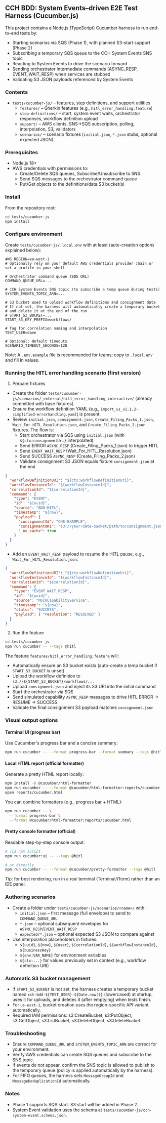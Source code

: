## CCH BDD: System Events–driven E2E Test Harness (Cucumber.js)

This project contains a Node.js (TypeScript) Cucumber harness to run end-to-end tests by:
- Starting scenarios via SQS (Phase 1), with planned S3-start support (Phase 2)
- Subscribing a temporary SQS queue to the CCH System Events SNS topic
- Reacting to System Events to drive the scenario forward
- Sending orchestrator intermediate commands (ASYNC_RESP, EVENT_WAIT_RESP) when services are stubbed
- Validating S3 JSON payloads referenced by System Events

### Contents
- `tests/cucumber-js/` – features, step definitions, and support utilities
  - `features/` – Gherkin features (e.g., `hitl_error_handling.feature`)
  - `step-definitions/` – start, system event waits, orchestrator responses, workflow definition upload
  - `support/` – AWS clients, SNS→SQS subscription, polling, interpolation, S3, validators
  - `scenarios/` – scenario fixtures (`initial.json`, `*.json` stubs, optional expected JSON)

### Prerequisites
- Node.js 18+
- AWS credentials with permissions to:
  - Create/Delete SQS queues, Subscribe/Unsubscribe to SNS
  - Send SQS messages to the orchestrator command queue
  - Put/Get objects to the definitions/data S3 bucket(s)

### Install
From the repository root:

```bash
cd tests/cucumber-js
npm install
```

### Configure environment
Create `tests/cucumber-js/.local.env` with at least (auto-creation options explained below):

```env
AWS_REGION=eu-west-1
# Optionally rely on your default AWS credentials provider chain or set a profile in your shell

# Orchestrator command queue (SQS URL)
COMMAND_QUEUE_URL=...

# CCH System Events SNS topic (to subscribe a temp queue during tests)
SYSTEM_EVENTS_TOPIC_ARN=...

# S3 bucket used to upload workflow definitions and consignment data
# If not set, the harness will automatically create a temporary bucket
# and delete it at the end of the run
# START_S3_BUCKET=...
START_S3_KEY_PREFIX=workflows/

# Tag for correlation naming and interpolation
TEST_USER=dave

# Optional: default timeouts
SCENARIO_TIMEOUT_SECONDS=120
```

Note: A `.env.example` file is recommended for teams; copy to `.local.env` and fill in values.

### Running the HITL error handling scenario (first version)
1) Prepare fixtures
- Create the folder `tests/cucumber-js/scenarios/_external/hitl_error_handling_interactive/` (already committed with base fixtures).
- Ensure the workflow definition YAML (e.g., `import_us_v1.1.2-simplified-errorhandling.yaml`) is present.
- Review `initial.json`, `consignment.json`, `Create_Filing_Packs_1.json`, `Wait_For_HITL_Resolution.json`, and `Create_Filing_Packs_2.json` fixtures. The flow is:
  - Start orchestrator via SQS using `initial.json` (with `${ctx:consignmentUri}` interpolated)
  - Send ERROR `ASYNC_RESP` (Create_Filing_Packs_1.json) to trigger HITL
  - Send `EVENT_WAIT_RESP` (Wait_For_HITL_Resolution.json)
  - Send SUCCESS `ASYNC_RESP` (Create_Filing_Packs_2.json)
  - Validate consignment S3 JSON equals fixture `consignment.json` at the end

```json
{
  "workflowDefinitionURI": "${ctx:workflowDefinitionUri}",
  "workflowInstanceId": "${workflowInstanceId}",
  "correlationId": "${correlationId}",
  "command": {
    "type": "EVENT",
    "id": "${uuid}",
    "source": "BDD-HITL",
    "timestamp": "${now}",
    "payload": {
      "consignmentId": "CNS-EXAMPLE",
      "consignmentURI": "s3://your-data-bucket/path/to/consignment.json",
      "_no_cache": true
    }
  }
}
```

- Add an `EVENT_WAIT_RESP` payload to resume the HITL pause, e.g., `Wait_For_HITL_Resolution.json`:

```json
{
  "workflowDefinitionURI": "${ctx:workflowDefinitionUri}",
  "workflowInstanceId": "${workflowInstanceId}",
  "correlationId": "${correlationId}",
  "command": {
    "type": "EVENT_WAIT_RESP",
    "id": "${uuid}",
    "source": "MockCapabilityService",
    "timestamp": "${now}",
    "status": "SUCCESS",
    "payload": { "resolution": "RESOLVED" }
  }
}
```

2) Run the feature

```bash
cd tests/cucumber-js
npm run cucumber -- --tags @hitl
```

The feature `features/hitl_error_handling.feature` will:
- Automatically ensure an S3 bucket exists (auto-create a temp bucket if `START_S3_BUCKET` is unset)
- Upload the workflow definition to `s3://${START_S3_BUCKET}/workflows/...`
- Upload `consignment.json` and inject its S3 URI into the initial command
- Start the orchestrator via SQS
- Send simulated capability `ASYNC_RESP` messages to drive HITL ERROR → RESUME → SUCCESS
- Validate the final consignment S3 payload matches `consignment.json`

### Visual output options

#### Terminal UI (progress bar)
Use Cucumber's progress bar and a concise summary:

```bash
npm run cucumber -- --format progress-bar --format summary --tags @hitl
```

#### Local HTML report (official formatter)
Generate a pretty HTML report locally:

```bash
npm install -D @cucumber/html-formatter
npm run cucumber -- --format @cucumber/html-formatter:reports/cucumber.html --tags @hitl
open reports/cucumber.html
```

You can combine formatters (e.g., progress bar + HTML):

```bash
npm run cucumber -- \
  --format progress-bar \
  --format @cucumber/html-formatter:reports/cucumber.html
```

#### Pretty console formatter (official)
Readable step-by-step console output:

```bash
# via npm script
npm run cucumber:ui -- --tags @hitl

# or directly
npm run cucumber -- --format @cucumber/pretty-formatter --tags @hitl
```

Tip: for best rendering, run in a real terminal (Terminal/iTerm) rather than an IDE panel.

### Authoring scenarios
- Create a folder under `tests/cucumber-js/scenarios/<name>/` with:
  - `initial.json` – first message (full envelope) to send to `COMMAND_QUEUE_URL`
  - `*.json` – optional subsequent envelopes for `ASYNC_RESP`/`EVENT_WAIT_RESP`
  - `expected/*.json` – optional expected S3 JSON to compare against
- Use interpolation placeholders in fixtures:
  - `${uuid}`, `${now}`, `${user}`, `${correlationId}`, `${workflowInstanceId}`, `${businessKey}`
  - `${env:VAR_NAME}` for environment variables
  - `${ctx:...}` for values previously set in context (e.g., workflow definition URI)

### Automatic S3 bucket management
- If `START_S3_BUCKET` is not set, the harness creates a temporary bucket named `cch-bdd-${TEST_USER}-${Date.now()}` (lowercased) at startup, uses it for uploads, and deletes it (after emptying) when tests finish.
- For `us-east-1`, bucket creation uses the region-specific API variant automatically.
- Required IAM permissions: s3:CreateBucket, s3:PutObject, s3:GetObject, s3:ListBucket, s3:DeleteObject, s3:DeleteBucket.

### Troubleshooting
- Ensure `COMMAND_QUEUE_URL` and `SYSTEM_EVENTS_TOPIC_ARN` are correct for your environment.
- Verify AWS credentials can create SQS queues and subscribe to the SNS topic.
- If events do not appear, confirm the SNS topic is allowed to publish to the temporary queue (policy is applied automatically by the harness).
- For FIFO queues, the harness sets `MessageGroupId` and `MessageDeduplicationId` automatically.

### Notes
- Phase 1 supports SQS start. S3 start will be added in Phase 2.
- System Event validation uses the schema at `tests/cucumber-js/cch-system-event.schema.json`.


